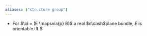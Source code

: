 ```yaml
---
aliases: ["structure group"]
---
```


- For $\xi = (E \mapsvia{p} B)$ a real $n\dash$plane bundle, $E$ is orientable iff $